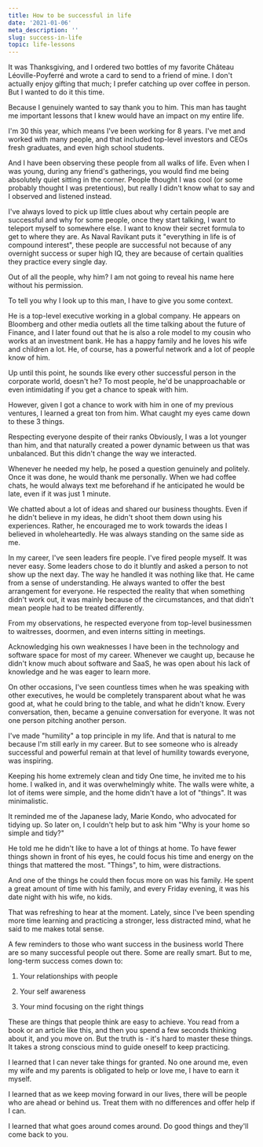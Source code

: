 ```yaml
---
title: How to be successful in life
date: '2021-01-06'
meta_description: ''
slug: success-in-life
topic: life-lessons
---
```


It was Thanksgiving, and I ordered two bottles of my favorite Château Léoville-Poyferré and wrote a card to send to a friend of mine. I don't actually enjoy gifting that much; I prefer catching up over coffee in person. But I wanted to do it this time.

Because I genuinely wanted to say thank you to him. This man has taught me important lessons that I knew would have an impact on my entire life.

I'm 30 this year, which means I've been working for 8 years. I've met and worked with many people, and that included top-level investors and CEOs fresh graduates, and even high school students.

And I have been observing these people from all walks of life. Even when I was young, during any friend's gatherings, you would find me being absolutely quiet sitting in the corner. People thought I was cool (or some probably thought I was pretentious), but really I didn't know what to say and I observed and listened instead.

I've always loved to pick up little clues about why certain people are successful and why for some people, once they start talking, I want to teleport myself to somewhere else. I want to know their secret formula to get to where they are. As Naval Ravikant puts it "everything in life is of compound interest", these people are successful not because of any overnight success or super high IQ, they are because of certain qualities they practice every single day.

Out of all the people, why him?
I am not going to reveal his name here without his permission.

To tell you why I look up to this man, I have to give you some context.

He is a top-level executive working in a global company. He appears on Bloomberg and other media outlets all the time talking about the future of Finance, and I later found out that he is also a role model to my cousin who works at an investment bank. He has a happy family and he loves his wife and children a lot. He, of course, has a powerful network and a lot of people know of him.

Up until this point, he sounds like every other successful person in the corporate world, doesn't he? To most people, he'd be unapproachable or even intimidating if you get a chance to speak with him.

However, given I got a chance to work with him in one of my previous ventures, I learned a great ton from him. What caught my eyes came down to these 3 things.

Respecting everyone despite of their ranks
Obviously, I was a lot younger than him, and that naturally created a power dynamic between us that was unbalanced. But this didn't change the way we interacted.

Whenever he needed my help, he posed a question genuinely and politely. Once it was done, he would thank me personally. When we had coffee chats, he would always text me beforehand if he anticipated he would be late, even if it was just 1 minute.

We chatted about a lot of ideas and shared our business thoughts. Even if he didn't believe in my ideas, he didn't shoot them down using his experiences. Rather, he encouraged me to work towards the ideas I believed in wholeheartedly. He was always standing on the same side as me.

In my career, I've seen leaders fire people. I've fired people myself. It was never easy. Some leaders chose to do it bluntly and asked a person to not show up the next day. The way he handled it was nothing like that. He came from a sense of understanding. He always wanted to offer the best arrangement for everyone. He respected the reality that when something didn't work out, it was mainly because of the circumstances, and that didn't mean people had to be treated differently.

From my observations, he respected everyone from top-level businessmen to waitresses, doormen, and even interns sitting in meetings.

Acknowledging his own weaknesses
I have been in the technology and software space for most of my career. Whenever we caught up, because he didn't know much about software and SaaS, he was open about his lack of knowledge and he was eager to learn more.

On other occasions, I've seen countless times when he was speaking with other executives, he would be completely transparent about what he was good at, what he could bring to the table, and what he didn't know. Every conversation, then, became a genuine conversation for everyone. It was not one person pitching another person.

I've made "humility" a top principle in my life. And that is natural to me because I'm still early in my career. But to see someone who is already successful and powerful remain at that level of humility towards everyone, was inspiring.

Keeping his home extremely clean and tidy
One time, he invited me to his home. I walked in, and it was overwhelmingly white. The walls were white, a lot of items were simple, and the home didn't have a lot of "things". It was minimalistic.

It reminded me of the Japanese lady, Marie Kondo, who advocated for tidying up. So later on, I couldn't help but to ask him "Why is your home so simple and tidy?"

He told me he didn't like to have a lot of things at home. To have fewer things shown in front of his eyes, he could focus his time and energy on the things that mattered the most. "Things", to him, were distractions.

And one of the things he could then focus more on was his family. He spent a great amount of time with his family, and every Friday evening, it was his date night with his wife, no kids.

That was refreshing to hear at the moment. Lately, since I've been spending more time learning and practicing a stronger, less distracted mind, what he said to me makes total sense.

A few reminders to those who want success in the business world
There are so many successful people out there. Some are really smart. But to me, long-term success comes down to:

1) Your relationships with people

2) Your self awareness

3) Your mind focusing on the right things

These are things that people think are easy to achieve. You read from a book or an article like this, and then you spend a few seconds thinking about it, and you move on. But the truth is - it's hard to master these things. It takes a strong conscious mind to guide oneself to keep practicing.

I learned that I can never take things for granted. No one around me, even my wife and my parents is obligated to help or love me, I have to earn it myself.

I learned that as we keep moving forward in our lives, there will be people who are ahead or behind us. Treat them with no differences and offer help if I can.

I learned that what goes around comes around. Do good things and they'll come back to you.
